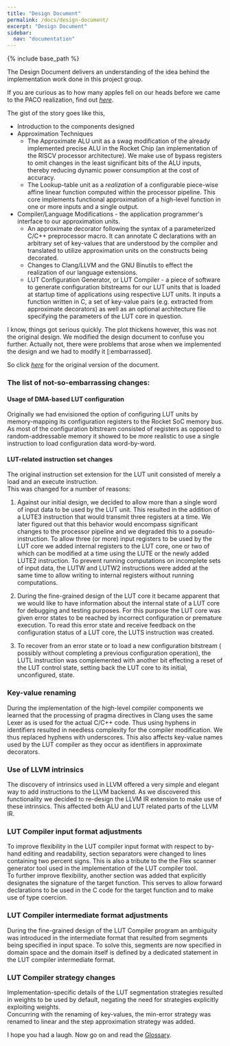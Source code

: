 ```yaml
---
title: "Design Document"
permalink: /docs/design-document/
excerpt: "Design Document"
sidebar:
  nav: "documentation"
---
```


{% include base_path %}

The Design Document delivers an understanding of the idea behind the implementation work done in this project
group.   

If you are curious as to how many apples fell on our heads before we came to the PACO realization, find out *[here](/paco-cpu/docs/design-doc.pdf)*.

The gist of the story goes like this,
- Introduction to the components designed
- Approximation Techniques
  - The Approximate ALU unit as a swag modification of the already implemented precise ALU in the Rocket Chip (an implementation of the RISCV processor architecture). We make use of bypass registers to omit changes in the least
significant bits of the ALU inputs, thereby reducing dynamic power consumption at the cost of accuracy.
  - The Lookup-table unit as a *realization* of a configurable piece-wise affine linear function computed within the processor pipeline. This core implements functional approximation of a high-level function in one or more inputs and
a single output.
- Compiler/Language Modifications - the application programmer's interface to our approximation units. 
  - An approximate decorator following the syntax of a parameterized C/C++ preprocessor macro. It can annotate C declarations with an arbitrary set of key-values that are understood by the compiler and 
translated to utilize approximation units on the constructs being decorated.   
  - Changes to Clang/LLVM and the GNU Binutils to effect the realization of our language extensions.   
  - <it>LUT Configuration Generator</it>, or LUT Compiler - a piece of software to generate configuration 
bitstreams for our LUT units that is loaded at startup time of applications using respective LUT units. It inputs a function written in C, a set of key-value pairs (e.g. extracted from approximate decorators) as well as
an optional architecture file specifying the parameters of the LUT core in question.
  
I know, things got serious quickly. The plot thickens however, this was not the original design. We modified the design document to confuse you further. Actually not, there were problems that arose when we implemented the design and we had to modify it [:embarrassed].

So click *[here](/paco-cpu/docs/design-doc-pre.pdf)* for the original version of the document.

### The list of not-so-embarrassing changes:

#### Usage of DMA-based LUT configuration
Originally we had envisioned the option of configuring LUT units by 
memory-mapping its configuration registers to the Rocket SoC memory bus.   
As most of the configuration bitstream consisted of registers as opposed to
random-addressable memory it showed to be more realistic to use a single 
instruction to load configuration data word-by-word.

#### LUT-related instruction set changes
The original instruction set extension for the LUT unit consisted of merely
a load and an execute instruction.   
This was changed for a number of reasons:

1. Against our initial design, we decided to allow more than a single word
of input data to be used by the LUT unit. This resulted in the addition of a
LUTE3 instruction that would transmit three registers at a time. We later
figured out that this behavior would encompass significant changes to the 
processor pipeline and we degraded this to a pseudo-instruction. To allow
three (or more) input registers to be used by the LUT core we added internal
registers to the LUT core, one or two of which can be modified at a time using
the LUTE or the newly added LUTE2 instruction. To prevent running computations
on incomplete sets of input data, the LUTW and LUTW2 instructions were added
at the same time to allow writing to internal registers without running 
computations.

2. During the fine-grained design of the LUT core it became apparent that we
would like to have information about the internal state of a LUT core for
debugging and testing purposes. For this purpose the LUT core was given error
states to be reached by incorrect configuration or premature execution. To
read this error state and receive feedback on the configuration status of a
LUT core, the LUTS instruction was created.

3. To recover from an error state or to load a new configuration bitstream (
possibly without completing a previous configuration operation), the LUTL
instruction was complemented with another bit effecting a reset of the LUT
control state, setting back the LUT core to its initial, unconfigured, state.

### Key-value renaming
During the implementation of the high-level compiler components we learned that
the processing of pragma directives in Clang uses the same Lexer as is used
for the actual C/C++ code. Thus using hyphens in identifiers resulted in
needless complexity for the compiler modification. We thus replaced hyphens
with underscores. This also affects key-value names used by the LUT compiler
as they occur as identifiers in approximate decorators.

### Use of LLVM intrinsics
The discovery of intrinsics used in LLVM offered a very simple and elegant way
to add instructions to the LLVM backend. As we discovered this functionality
we decided to re-design the LLVM IR extension to make use of these intrinsics.
This affected both ALU and LUT related parts of the LLVM IR.

### LUT Compiler input format adjustments
To improve flexibility in the LUT compiler input format with respect to by-hand
editing and readability, section separators were changed to lines containing
two percent signs. This is also a tribute to the the Flex scanner generator
tool used in the implementation of the LUT compiler tool.   
To further improve flexibility, another section was added that explicitly
designates the signature of the target function. This serves to allow forward
declarations to be used in the C code for the target function and to make use
of type coercion.

### LUT Compiler intermediate format adjustments
During the fine-grained design of the LUT Compiler program an ambiguity was
introduced in the intermediate format that resulted from segments being 
specified in input space. To solve this, segments are now specified in domain
space and the domain itself is defined by a dedicated statement in the
LUT compiler intermediate format.

### LUT Compiler strategy changes
Implementation-specific details of the LUT segmentation strategies resulted in
weights to be used by default, negating the need for strategies explicitly
exploiting weights.   
Concurring with the renaming of key-values, the min-error strategy was renamed
to linear and the step approximation strategy was added.

I hope you had a laugh. Now go on and read the [Glossary](). 
